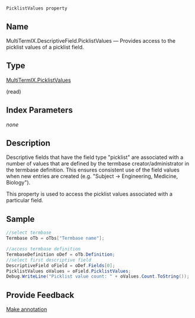 

# 
    PicklistValues property



## Name

MultiTermIX.DescriptiveField.PicklistValues —          Provides access to the picklist values of a picklist field.



## Type

[MultiTermIX.PicklistValues](MultiTermIX.PicklistValues.html)

(read)



## Index Parameters
*none*


## Description



Descriptive fields that have the field type "picklist" are associated with a number of values that are defined by the termbase creator/administrator in the termbase definition. This ensures consistent use of the field values when new entries are created (e.g. "Subject -&gt; Engineering, Medicine, Biology").

This property is used to access the picklist values associated with a particular field.



## Sample


```cs
//select termbase
Termbase oTb = oTbs["Termbase name"];

//access termbase definition
TermbaseDefinition oDef = oTb.Definition;
//select first descriptive field
DescriptiveField oField = oDef.Fields[0];
PicklistValues oValues = oField.PicklistValues;
Debug.WriteLine("Picklist value count: " + oValues.Count.ToString());
```



## Provide Feedback

[Make annotation](mailto:sdk-feedback@sdl.com&amp;subject=Reference%20for%20MultiTermIX.DescriptiveField.PicklistValues)

